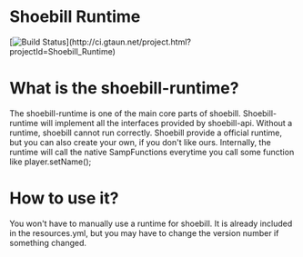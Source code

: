 # Shoebill Runtime

[![Build Status](http://ci.gtaun.net/app/rest/builds/buildType:(id:Shoebill_Runtime_Deploy)/statusIcon)](http://ci.gtaun.net/project.html?projectId=Shoebill_Runtime)

# What is the shoebill-runtime?

The shoebill-runtime is one of the main core parts of shoebill. Shoebill-runtime will implement all the interfaces provided
by shoebill-api. Without a runtime, shoebill cannot run correctly. Shoebill provide a official runtime, but you
can also create your own, if you don't like ours. Internally, the runtime will call the native SampFunctions everytime
you call some function like player.setName();

# How to use it?

You won't have to manually use a runtime for shoebill. It is already included in the resources.yml, but you may have
to change the version number if something changed.

